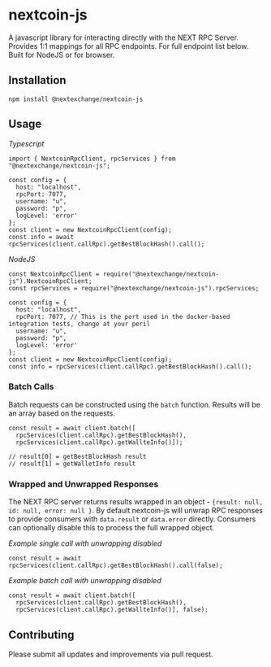 # nextcoin-js

A javascript library for interacting directly with the NEXT RPC Server. Provides 1:1 mappings for all RPC endpoints. For full 
endpoint list below. Built for NodeJS or for browser.

## Installation

`npm install @nextexchange/nextcoin-js`

## Usage 

*Typescript*
```
import { NextcoinRpcClient, rpcServices } from "@nextexchange/nextcoin-js";

const config = {
  host: "localhost",
  rpcPort: 7077,
  username: "u",
  password: "p",
  logLevel: 'error'
};
const client = new NextcoinRpcClient(config);
const info = await rpcServices(client.callRpc).getBestBlockHash().call();
```

*NodeJS*
```
const NextcoinRpcClient = require("@nextexchange/nextcoin-js").NextcoinRpcClient;
const rpcServices = require("@nextexchange/nextcoin-js").rpcServices;

const config = {
  host: "localhost",
  rpcPort: 7077, // This is the port used in the docker-based integration tests, change at your peril
  username: "u",
  password: "p",
  logLevel: 'error'
};
const client = new NextcoinRpcClient(config);
const info = rpcServices(client.callRpc).getBestBlockHash().call();
```

### Batch Calls

Batch requests can be constructed using the `batch` function. Results will be an array based on the requests.
```
const result = await client.batch([
  rpcServices(client.callRpc).getBestBlockHash(),
  rpcServices(client.callRpc).getWallteInfo()]);

// result[0] = getBestBlockHash result
// result[1] = getWalletInfo result

```

### Wrapped and Unwrapped Responses

The NEXT RPC server returns results wrapped in an object - `{result: null, id: null, error: null }`. By default 
nextcoin-js will unwrap RPC responses to provide consumers with `data.result` or `data.error` directly. Consumers can 
optionally disable this to process the full wrapped object. 

*Example single call with unwrapping disabled*
```
const result = await rpcServices(client.callRpc).getBestBlockHash().call(false);
```

*Example batch call with unwrapping disabled*
```
const result = await client.batch([
  rpcServices(client.callRpc).getBestBlockHash(),
  rpcServices(client.callRpc).getWallteInfo()], false);
```

## Contributing

Please submit all updates and improvements via pull request.

